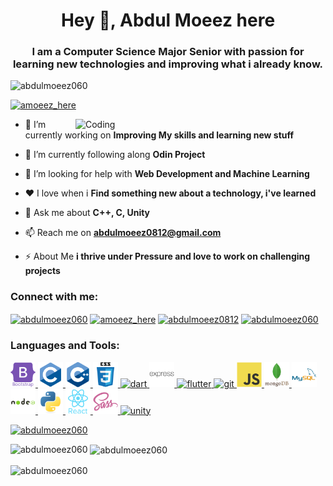 <h1 align="center">Hey 👋, Abdul Moeez here</h1>
<h3 align="center">I am a Computer Science Major Senior with passion for learning new technologies and improving what i already know.</h3>

<p align="left"> <img src="https://komarev.com/ghpvc/?username=abdulmoeez060&label=Profile%20views&color=0e75b6&style=flat" alt="abdulmoeez060" /> </p>



<p align="left"> <a href="https://twitter.com/amoeez_here" target="blank"><img src="https://img.shields.io/twitter/follow/amoeez_here?logo=twitter&style=for-the-badge" alt="amoeez_here" /></a> </p>

<img align="right" alt="Coding" width="400" src="https://camo.githubusercontent.com/c1dcb74cc1c1835b1d716f5051499a2814c683c806b15f04b0eba492863703e9/68747470733a2f2f63646e2e6472696262626c652e636f6d2f75736572732f3733303730332f73637265656e73686f74732f363538313234332f6176656e746f2e676966">
<!-- (https://github.com/rudrabarad/Gifs for gifs) -->

- 🔭 I’m currently working on **Improving My skills and learning new stuff**

- 🌱 I’m currently following along **Odin Project**

- 🤝 I’m looking for help with **Web Development and Machine Learning**

- ❤️ I love when i **Find something new about a technology, i've learned**

- 💬 Ask me about **C++, C, Unity**

- 📫 Reach me on **abdulmoeez0812@gmail.com**

- ⚡ About Me **i thrive under Pressure and love to work on challenging projects**



<h3 align="left">Connect with me:</h3>
<p align="left">
<a href="https://dev.to/abdulmoeez060" target="blank"><img align="center" src="https://raw.githubusercontent.com/rahuldkjain/github-profile-readme-generator/master/src/images/icons/Social/devto.svg" alt="abdulmoeez060" height="30" width="40" /></a>
<a href="https://twitter.com/amoeez_here" target="blank"><img align="center" src="https://raw.githubusercontent.com/rahuldkjain/github-profile-readme-generator/master/src/images/icons/Social/twitter.svg" alt="amoeez_here" height="30" width="40" /></a>
<a href="https://linkedin.com/in/abdulmoeez0812" target="blank"><img align="center" src="https://raw.githubusercontent.com/rahuldkjain/github-profile-readme-generator/master/src/images/icons/Social/linked-in-alt.svg" alt="abdulmoeez0812" height="30" width="40" /></a>
<a href="https://fb.com/abdulmoeez060" target="blank"><img align="center" src="https://raw.githubusercontent.com/rahuldkjain/github-profile-readme-generator/master/src/images/icons/Social/facebook.svg" alt="abdulmoeez060" height="30" width="40" /></a>
</p>

<h3 align="left">Languages and Tools:</h3>
<p align="left"> <a href="https://getbootstrap.com" target="_blank" rel="noreferrer"> <img src="https://raw.githubusercontent.com/devicons/devicon/master/icons/bootstrap/bootstrap-plain-wordmark.svg" alt="bootstrap" width="40" height="40"/> </a> <a href="https://www.cprogramming.com/" target="_blank" rel="noreferrer"> <img src="https://raw.githubusercontent.com/devicons/devicon/master/icons/c/c-original.svg" alt="c" width="40" height="40"/> </a> <a href="https://www.w3schools.com/cpp/" target="_blank" rel="noreferrer"> <img src="https://raw.githubusercontent.com/devicons/devicon/master/icons/cplusplus/cplusplus-original.svg" alt="cplusplus" width="40" height="40"/> </a> <a href="https://www.w3schools.com/css/" target="_blank" rel="noreferrer"> <img src="https://raw.githubusercontent.com/devicons/devicon/master/icons/css3/css3-original-wordmark.svg" alt="css3" width="40" height="40"/> </a> <a href="https://dart.dev" target="_blank" rel="noreferrer"> <img src="https://www.vectorlogo.zone/logos/dartlang/dartlang-icon.svg" alt="dart" width="40" height="40"/> </a> <a href="https://expressjs.com" target="_blank" rel="noreferrer"> <img src="https://raw.githubusercontent.com/devicons/devicon/master/icons/express/express-original-wordmark.svg" alt="express" width="40" height="40"/> </a> <a href="https://flutter.dev" target="_blank" rel="noreferrer"> <img src="https://www.vectorlogo.zone/logos/flutterio/flutterio-icon.svg" alt="flutter" width="40" height="40"/> </a> <a href="https://git-scm.com/" target="_blank" rel="noreferrer"> <img src="https://www.vectorlogo.zone/logos/git-scm/git-scm-icon.svg" alt="git" width="40" height="40"/> </a> <a href="https://developer.mozilla.org/en-US/docs/Web/JavaScript" target="_blank" rel="noreferrer"> <img src="https://raw.githubusercontent.com/devicons/devicon/master/icons/javascript/javascript-original.svg" alt="javascript" width="40" height="40"/> </a> <a href="https://www.mongodb.com/" target="_blank" rel="noreferrer"> <img src="https://raw.githubusercontent.com/devicons/devicon/master/icons/mongodb/mongodb-original-wordmark.svg" alt="mongodb" width="40" height="40"/> </a> <a href="https://www.mysql.com/" target="_blank" rel="noreferrer"> <img src="https://raw.githubusercontent.com/devicons/devicon/master/icons/mysql/mysql-original-wordmark.svg" alt="mysql" width="40" height="40"/> </a> <a href="https://nodejs.org" target="_blank" rel="noreferrer"> <img src="https://raw.githubusercontent.com/devicons/devicon/master/icons/nodejs/nodejs-original-wordmark.svg" alt="nodejs" width="40" height="40"/> </a> <a href="https://www.python.org" target="_blank" rel="noreferrer"> <img src="https://raw.githubusercontent.com/devicons/devicon/master/icons/python/python-original.svg" alt="python" width="40" height="40"/> </a> <a href="https://reactjs.org/" target="_blank" rel="noreferrer"> <img src="https://raw.githubusercontent.com/devicons/devicon/master/icons/react/react-original-wordmark.svg" alt="react" width="40" height="40"/> </a> <a href="https://sass-lang.com" target="_blank" rel="noreferrer"> <img src="https://raw.githubusercontent.com/devicons/devicon/master/icons/sass/sass-original.svg" alt="sass" width="40" height="40"/> </a> <a href="https://unity.com/" target="_blank" rel="noreferrer"> <img src="https://www.vectorlogo.zone/logos/unity3d/unity3d-icon.svg" alt="unity" width="40" height="40"/> </a> </p>

<p align="left"> <a href="https://github.com/ryo-ma/github-profile-trophy"><img src="https://github-profile-trophy.vercel.app/?username=abdulmoeez060&theme=onedark" alt="abdulmoeez060" /></a> </p>


<p><img align="left" src="https://github-readme-stats.vercel.app/api/top-langs?username=abdulmoeez060&show_icons=true&locale=en&layout=compact&theme=highcontrast" alt="abdulmoeez060" /></p>

<p>&nbsp;<img align="center" src="https://github-readme-stats.vercel.app/api?username=abdulmoeez060&show_icons=true&locale=en&theme=highcontrast" alt="abdulmoeez060" /></p>

<p><img align="center" src="https://github-readme-streak-stats.herokuapp.com/?user=abdulmoeez060&theme=highcontrast" alt="abdulmoeez060" /></p>
